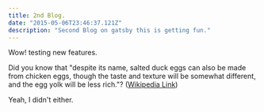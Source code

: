 ```yaml
---
title: 2nd Blog.
date: "2015-05-06T23:46:37.121Z"
description: "Second Blog on gatsby this is getting fun."
---
```


Wow! testing new features.

Did you know that "despite its name, salted duck eggs can also be made from
chicken eggs, though the taste and texture will be somewhat different, and the
egg yolk will be less rich."?
([Wikipedia Link](https://en.wikipedia.org/wiki/Salted_duck_egg))

Yeah, I didn't either.

